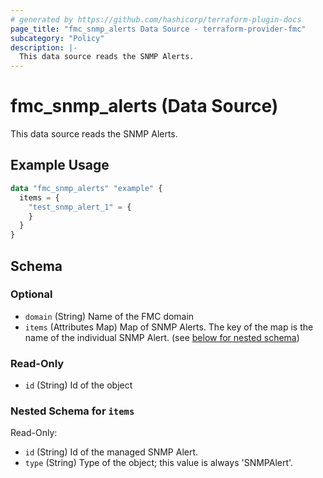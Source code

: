 ```yaml
---
# generated by https://github.com/hashicorp/terraform-plugin-docs
page_title: "fmc_snmp_alerts Data Source - terraform-provider-fmc"
subcategory: "Policy"
description: |-
  This data source reads the SNMP Alerts.
---
```


# fmc_snmp_alerts (Data Source)

This data source reads the SNMP Alerts.

## Example Usage

```terraform
data "fmc_snmp_alerts" "example" {
  items = {
    "test_snmp_alert_1" = {
    }
  }
}
```

<!-- schema generated by tfplugindocs -->
## Schema

### Optional

- `domain` (String) Name of the FMC domain
- `items` (Attributes Map) Map of SNMP Alerts. The key of the map is the name of the individual SNMP Alert. (see [below for nested schema](#nestedatt--items))

### Read-Only

- `id` (String) Id of the object

<a id="nestedatt--items"></a>
### Nested Schema for `items`

Read-Only:

- `id` (String) Id of the managed SNMP Alert.
- `type` (String) Type of the object; this value is always 'SNMPAlert'.
